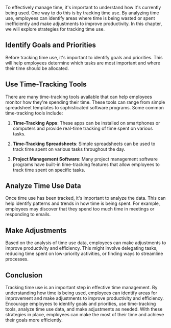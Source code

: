 
To effectively manage time, it's important to understand how it's currently being used. One way to do this is by tracking time use. By analyzing time use, employees can identify areas where time is being wasted or spent inefficiently and make adjustments to improve productivity. In this chapter, we will explore strategies for tracking time use.

Identify Goals and Priorities
-----------------------------

Before tracking time use, it's important to identify goals and priorities. This will help employees determine which tasks are most important and where their time should be allocated.

Use Time-Tracking Tools
-----------------------

There are many time-tracking tools available that can help employees monitor how they're spending their time. These tools can range from simple spreadsheet templates to sophisticated software programs. Some common time-tracking tools include:

1. **Time-Tracking Apps**: These apps can be installed on smartphones or computers and provide real-time tracking of time spent on various tasks.

2. **Time-Tracking Spreadsheets**: Simple spreadsheets can be used to track time spent on various tasks throughout the day.

3. **Project Management Software**: Many project management software programs have built-in time-tracking features that allow employees to track time spent on specific tasks.

Analyze Time Use Data
---------------------

Once time use has been tracked, it's important to analyze the data. This can help identify patterns and trends in how time is being spent. For example, employees may discover that they spend too much time in meetings or responding to emails.

Make Adjustments
----------------

Based on the analysis of time use data, employees can make adjustments to improve productivity and efficiency. This might involve delegating tasks, reducing time spent on low-priority activities, or finding ways to streamline processes.

Conclusion
----------

Tracking time use is an important step in effective time management. By understanding how time is being used, employees can identify areas for improvement and make adjustments to improve productivity and efficiency. Encourage employees to identify goals and priorities, use time-tracking tools, analyze time use data, and make adjustments as needed. With these strategies in place, employees can make the most of their time and achieve their goals more efficiently.

